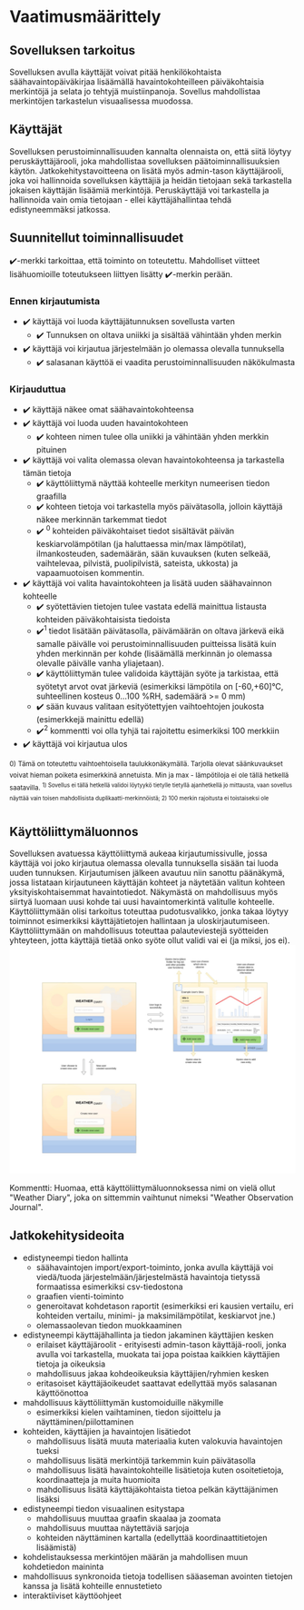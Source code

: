 # Vaatimusmäärittely

## Sovelluksen tarkoitus
Sovelluksen avulla käyttäjät voivat pitää henkilökohtaista säähavaintopäiväkirjaa lisäämällä havaintokohteilleen päiväkohtaisia merkintöjä ja selata jo tehtyjä muistiinpanoja. Sovellus mahdollistaa merkintöjen tarkastelun visuaalisessa muodossa.

## Käyttäjät
Sovelluksen perustoiminnallisuuden kannalta olennaista on, että siitä löytyy peruskäyttäjärooli, joka mahdollistaa sovelluksen päätoiminnallisuuksien käytön. Jatkokehitystavoitteena on lisätä myös admin-tason käyttäjärooli, joka voi hallinnoida sovelluksen käyttäjiä ja heidän tietojaan sekä tarkastella jokaisen käyttäjän lisäämiä merkintöjä. Peruskäyttäjä voi tarkastella ja hallinnoida vain omia tietojaan - ellei käyttäjähallintaa tehdä edistyneemmäksi jatkossa.

## Suunnitellut toiminnallisuudet
:heavy_check_mark:-merkki tarkoittaa, että toiminto on toteutettu. Mahdolliset viitteet lisähuomioille toteutukseen liittyen lisätty :heavy_check_mark:-merkin perään.
### Ennen kirjautumista
- :heavy_check_mark: käyttäjä voi luoda käyttäjätunnuksen sovellusta varten
  - :heavy_check_mark: Tunnuksen on oltava uniikki ja sisältää vähintään yhden merkin
- :heavy_check_mark: käyttäjä voi kirjautua järjestelmään jo olemassa olevalla tunnuksella
  - :heavy_check_mark: salasanan käyttöä ei vaadita perustoiminnallisuuden näkökulmasta

### Kirjauduttua
- :heavy_check_mark: käyttäjä näkee omat säähavaintokohteensa
- :heavy_check_mark: käyttäjä voi luoda uuden havaintokohteen
  - :heavy_check_mark: kohteen nimen tulee olla uniikki ja vähintään yhden merkkin pituinen
- :heavy_check_mark: käyttäjä voi valita olemassa olevan havaintokohteensa ja tarkastella tämän tietoja
  - :heavy_check_mark: käyttöliittymä näyttää kohteelle merkityn numeerisen tiedon graafilla
  - :heavy_check_mark: kohteen tietoja voi tarkastella myös päivätasolla, jolloin käyttäjä näkee merkinnän tarkemmat tiedot
  - :heavy_check_mark: <sup>0</sup> kohteiden päiväkohtaiset tiedot sisältävät päivän keskiarvolämpötilan (ja haluttaessa min/max lämpötilat), ilmankosteuden, sademäärän, sään kuvauksen (kuten selkeää, vaihtelevaa, pilvistä, puolipilvistä, sateista, ukkosta) ja vapaamuotoisen kommentin.
- :heavy_check_mark: käyttäjä voi valita havaintokohteen ja lisätä uuden säähavainnon kohteelle
  - :heavy_check_mark: syötettävien tietojen tulee vastata edellä mainittua listausta kohteiden päiväkohtaisista tiedoista
  - :heavy_check_mark:<sup>1</sup> tiedot lisätään päivätasolla, päivämäärän on oltava järkevä eikä samalle päivälle voi perustoiminnallisuuden puitteissa lisätä kuin yhden merkinnän per kohde (lisäämällä merkinnän jo olemassa olevalle päivälle vanha yliajetaan).
  - :heavy_check_mark: käyttöliittymän tulee validoida käyttäjän syöte ja tarkistaa, että syötetyt arvot ovat järkeviä (esimerkiksi lämpötila on [-60,+60]°C, suhteellinen kosteus 0...100 %RH, sademäärä >= 0 mm)
  - :heavy_check_mark: sään kuvaus valitaan esityötettyjen vaihtoehtojen joukosta (esimerkkejä mainittu edellä)
  - :heavy_check_mark:<sup>2</sup> kommentti voi olla tyhjä tai rajoitettu esimerkiksi 100 merkkiin  
- :heavy_check_mark: käyttäjä voi kirjautua ulos

<sup>0) Tämä on toteutettu vaihtoehtoisella taulukkonäkymällä. Tarjolla olevat säänkuvaukset voivat hieman poiketa esimerkkinä annetuista. Min ja max - lämpötiloja ei ole tällä hetkellä saatavilla.
<sup>1) Sovellus ei tällä hetkellä validoi löytyykö tietylle tietyllä ajanhetkellä jo mittausta, vaan sovellus näyttää vain toisen mahdollisista duplikaatti-merkinnöistä; </sup>
<sup>2) 100 merkin rajoitusta ei toistaiseksi ole</sup>

## Käyttöliittymäluonnos
Sovelluksen avatuessa käyttöliittymä aukeaa kirjautumissivulle, jossa käyttäjä voi joko kirjautua olemassa olevalla tunnuksella sisään tai luoda uuden tunnuksen. Kirjautumisen jälkeen avautuu niin sanottu päänäkymä, jossa listataan kirjautuneen käyttäjän kohteet ja näytetään valitun kohteen yksityiskohtaisemmat havaintotiedot. Näkymästä on mahdollisuus myös siirtyä luomaan uusi kohde tai uusi havaintomerkintä valitulle kohteelle. Käyttöliittymään olisi tarkoitus toteuttaa pudotusvalikko, jonka takaa löytyy toiminnot esimerkiksi käyttäjätietojen hallintaan ja uloskirjautumiseen. Käyttöliittymään on mahdollisuus toteuttaa palauteviestejä syötteiden yhteyteen, jotta käyttäjä tietää onko syöte ollut validi vai ei (ja miksi, jos ei).
![UI-luonnos](./kayttoliittyma/UI-luonnos.jpg)

Kommentti: Huomaa, että käyttöliittymäluonnoksessa nimi on vielä ollut "Weather Diary", joka on sittemmin vaihtunut nimeksi "Weather Observation Journal".

## Jatkokehitysideoita
- edistyneempi tiedon hallinta
  - säähavaintojen import/export-toiminto, jonka avulla käyttäjä voi viedä/tuoda järjestelmään/järjestelmästä havaintoja tietyssä formaatissa esimerkiksi csv-tiedostona
  - graafien vienti-toiminto
  - generoitavat kohdetason raportit (esimerkiksi eri kausien vertailu, eri kohteiden vertailu, minimi- ja maksimilämpötilat, keskiarvot jne.)
  - olemassaolevan tiedon muokkaaminen
- edistyneempi käyttäjähallinta ja tiedon jakaminen käyttäjien kesken
  - erilaiset käyttäjäroolit - erityisesti admin-tason käyttäjä-rooli, jonka avulla voi tarkastella, muokata tai jopa poistaa kaikkien käyttäjien tietoja ja oikeuksia 
  - mahdollisuus jakaa kohdeoikeuksia käyttäjien/ryhmien kesken
  - eritasoiset käyttäjäoikeudet saattavat edellyttää myös salasanan käyttöönottoa
- mahdollisuus käyttöliittymän kustomoiduille näkymille
  - esimerkiksi kielen vaihtaminen, tiedon sijoittelu ja näyttäminen/piilottaminen
- kohteiden, käyttäjien ja havaintojen lisätiedot
  - mahdollisuus lisätä muuta materiaalia kuten valokuvia havaintojen tueksi
  - mahdollisuus lisätä merkintöjä tarkemmin kuin päivätasolla
  - mahdollisuus lisätä havaintokohteille lisätietoja kuten osoitetietoja, koordinaatteja ja muita huomioita
  - mahdollisuus lisätä käyttäjäkohtaista tietoa pelkän käyttäjänimen lisäksi
- edistyneempi tiedon visuaalinen esitystapa
  - mahdollisuus muuttaa graafin skaalaa ja zoomata
  - mahdollisuus muuttaa näytettäviä sarjoja
  - kohteiden näyttäminen kartalla (edellyttää koordinaattitietojen lisäämistä)
- kohdelistauksessa merkintöjen määrän ja mahdollisen muun kohdetiedon maininta
- mahdollisuus synkronoida tietoja todellisen sääaseman avointen tietojen kanssa ja lisätä kohteille ennustetieto
- interaktiiviset käyttöohjeet
